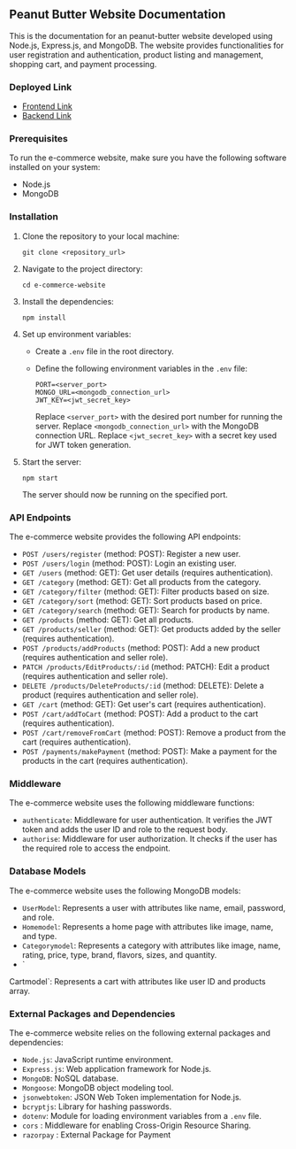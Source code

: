 

## Peanut Butter Website Documentation

This is the documentation for an peanut-butter website developed using Node.js, Express.js, and MongoDB. The website provides functionalities for user registration and authentication, product listing and management, shopping cart, and payment processing.

### Deployed Link
   - [Frontend Link](https://adorable-babka-78a1a3.netlify.app/index.html)
   - [Backend Link](https://giant-pink-dirndl.cyclic.app/)

### Prerequisites

To run the e-commerce website, make sure you have the following software installed on your system:

- Node.js
- MongoDB

### Installation

1. Clone the repository to your local machine:

   ```
   git clone <repository_url>
   ```

2. Navigate to the project directory:

   ```
   cd e-commerce-website
   ```

3. Install the dependencies:

   ```
   npm install
   ```

4. Set up environment variables:

   - Create a `.env` file in the root directory.
   - Define the following environment variables in the `.env` file:

     ```
     PORT=<server_port>
     MONGO_URL=<mongodb_connection_url>
     JWT_KEY=<jwt_secret_key>
     ```

     Replace `<server_port>` with the desired port number for running the server.
     Replace `<mongodb_connection_url>` with the MongoDB connection URL.
     Replace `<jwt_secret_key>` with a secret key used for JWT token generation.

5. Start the server:

   ```
   npm start
   ```

   The server should now be running on the specified port.

### API Endpoints

The e-commerce website provides the following API endpoints:

- `POST /users/register` (method: POST): Register a new user.
- `POST /users/login` (method: POST): Login an existing user.
- `GET /users` (method: GET): Get user details (requires authentication).
- `GET /category` (method: GET): Get all products from the category.
- `GET /category/filter` (method: GET): Filter products based on size.
- `GET /category/sort` (method: GET): Sort products based on price.
- `GET /category/search` (method: GET): Search for products by name.
- `GET /products` (method: GET): Get all products.
- `GET /products/seller` (method: GET): Get products added by the seller (requires authentication).
- `POST /products/addProducts` (method: POST): Add a new product (requires authentication and seller role).
- `PATCH /products/EditProducts/:id` (method: PATCH): Edit a product (requires authentication and seller role).
- `DELETE /products/DeleteProducts/:id` (method: DELETE): Delete a product (requires authentication and seller role).
- `GET /cart` (method: GET): Get user's cart (requires authentication).
- `POST /cart/addToCart` (method: POST): Add a product to the cart (requires authentication).
- `POST /cart/removeFromCart` (method: POST): Remove a product from the cart (requires authentication).
- `POST /payments/makePayment` (method: POST): Make a payment for the products in the cart (requires authentication).

### Middleware

The e-commerce website uses the following middleware functions:

- `authenticate`: Middleware for user authentication. It verifies the JWT token and adds the user ID and role to the request body.
- `authorise`: Middleware for user authorization. It checks if the user has the required role to access the endpoint.

### Database Models

The e-commerce website uses the following MongoDB models:

- `UserModel`: Represents a user with attributes like name, email, password, and role.
- `Homemodel`: Represents a home page with attributes like image, name, and type.
- `Categorymodel`: Represents a category with attributes like image, name, rating, price, type, brand, flavors, sizes, and quantity.
- `

Cartmodel`: Represents a cart with attributes like user ID and products array.

### External Packages and Dependencies

The e-commerce website relies on the following external packages and dependencies:

- `Node.js`: JavaScript runtime environment.
- `Express.js`: Web application framework for Node.js.
- `MongoDB`: NoSQL database.
- `Mongoose`: MongoDB object modeling tool.
- `jsonwebtoken`: JSON Web Token implementation for Node.js.
- `bcryptjs`: Library for hashing passwords.
- `dotenv`: Module for loading environment variables from a `.env` file.
- `cors` : Middleware for enabling Cross-Origin Resource Sharing.
- `razorpay` : External Package for Payment

